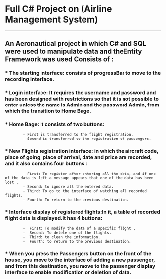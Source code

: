 # Full C# Project on (Airline Management System)
__________________________________________________________

## An Aeronautical project in which C# and SQL were used to manipulate data and theEntity Framework was used Consists of :

### * The starting interface: consists of progressBar to move to the recording interface.

### * Login interface: It requires the username and password and has been designed with restrictions so that it is not possible to enter unless the name is Admin and the password Admin, from which the transition to Home Bage.

### * Home Bage: It consists of two buttons:
            - First is transferred to the flight registration.
            - Second is transferred to the registration of passengers.

### * New Flights registration interface: in which the aircraft code, place of going, place of arrival, date and price are recorded, and it also contains four buttons :
            - First: To register after entering all the data, and if one of the data is left a message appears that one of the data has been lost .
            - Second: to ignore all the entered data.
            - Third: To go to the interface of watching all recorded flights.
            - Fourth: To return to the previous destination.

### * Interface display of registered flights:In it, a table of recorded flight data is displayed.It has 4 buttons:
            -  First: To modify the data of a specific flight .
            -  Second: To delete one of the flights.
            -  Third: to clean the information.
            -  Fourth: to return to the previous destination.

### * When you press the Passengers button on the front of the house, you move to the interface of adding a new passenger, and from this destination, you move to the passenger display interface to enable modification or deletion of data.
